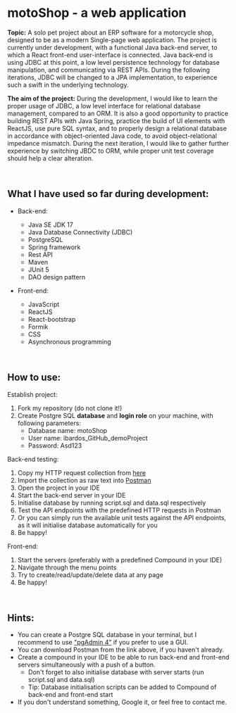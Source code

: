# motoShop - a web application

**Topic:** A solo pet project about an ERP software for a motorcycle shop, designed to be as a modern Single-page web application.
The project is currently under development, with a functional Java back-end server, to which a React front-end user-interface
is connected. Java back-end is using JDBC at this point, a low level persistence technology for database manipulation,
and communicating via REST APIs. During the following iterations, JDBC will be changed to a JPA implementation, to experience
such a swift in the underlying technology.

**The aim of the project:** During the development, I would like to learn the proper usage of JDBC, a low level interface for
relational database management, compared to an ORM. It is also a good opportunity to practice building REST APIs with Java Spring,
practice the build of UI elements with ReactJS, use pure SQL syntax, and to properly design a relational database in accordance
with object-oriented Java code, to avoid object-relational impedance mismatch. During the next iteration, I would like to gather
further experience by switching JBDC to ORM, while proper unit test coverage should help a clear alteration.

<br>

## What I have used so far during development:
- Back-end:
    - Java SE JDK 17
    - Java Database Connectivity (JDBC)
    - PostgreSQL
    - Spring framework
    - Rest API
    - Maven
    - JUnit 5
    - DAO design pattern


- Front-end:
    - JavaScript
    - ReactJS
    - React-bootstrap
    - Formik
    - CSS
    - Asynchronous programming

<br>

## How to use:
Establish project:
1. Fork my repository (do not clone it!)
2. Create Postgre SQL **database** and **login role** on your machine, with following parameters:
    - Database name: motoShop
    - User name: ibardos_GitHub_demoProject
    - Password: Asd123

Back-end testing:
1. Copy my HTTP request collection from <a href="https://api.postman.com/collections/22591207-510d8b2d-6452-4c05-8071-69a0f6f49f3c?access_key=PMAT-01GP9E5JR8QAT02N5377EF28MQ">here</a>
2. Import the collection as raw text into <a href="https://www.postman.com/downloads/">Postman</a>
3. Open the project in your IDE
4. Start the back-end server in your IDE
5. Initialise database by running script.sql and data.sql respectively
6. Test the API endpoints with the predefined HTTP requests in Postman
7. Or you can simply run the available unit tests against the API endpoints, as it will initialise database automatically for you
8. Be happy!

Front-end:
1. Start the servers (preferably with a predefined Compound in your IDE)
2. Navigate through the menu points
3. Try to create/read/update/delete data at any page
4. Be happy!

<br>

## Hints:
- You can create a Postgre SQL database in your terminal, but I recommend to use <a href="https://www.pgadmin.org/download/">"pgAdmin 4"</a> if you prefer to use a GUI.
- You can download Postman from the link above, if you haven't already.
- Create a compound in your IDE to be able to run back-end and front-end servers simultaneously with a push of a button.
  - Don't forget to also initialise database with server starts (run script.sql and data.sql)
  - Tip: Database initialisation scripts can be added to Compound of back-end and front-end start
- If you don't understand something, Google it, or feel free to contact me.
